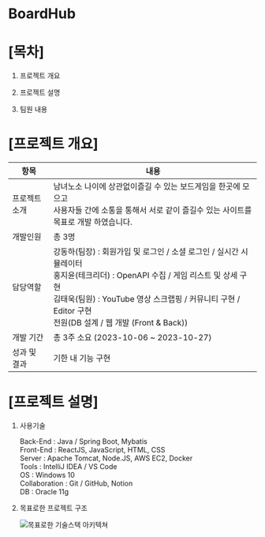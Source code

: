 # BoardHub

# [목차]

  1. 프로젝트 개요

  2. 프로젝트 설명

  3. 팀원 내용

# [프로젝트 개요]

  |항목|내용|
  |-------------|-----|
  |프로젝트 소개|남녀노소 나이에 상관없이즐길 수 있는 보드게임을 한곳에 모으고 <br>사용자들 간에 소통을 통해서 서로 같이 즐길수 있는 사이트를 목표로 개발 하였습니다.|
  |개발인원|총 3명|
  |담당역할|강동하(팀장) : 회원가입 및 로그인 / 소셜 로그인 / 실시간 시뮬레이터<br> 홍지윤(테크리더) : OpenAPI 수집 / 게임 리스트 및 상세 구현<br> 김태욱(팀원) : YouTube 영상 스크랩핑 / 커뮤니티 구현 / Editor 구현<br>전원(DB 설계 / 웹 개발 (Front & Back))
  |개발 기간|총 3주 소요 (2023-10-06 ~ 2023-10-27)
  |성과 및 결과| 기한 내 기능 구현|

# [프로젝트 설명]

  1) 사용기술

       Back-End : Java / Spring Boot, Mybatis<br>
       Front-End : ReactJS, JavaScript, HTML, CSS<br>
       Server : Apache Tomcat, Node.JS, AWS EC2, Docker<br>
       Tools : IntelliJ IDEA / VS Code<br>
       OS : Windows 10<br>
       Collaboration : Git / GitHub, Notion<br>
       DB : Oracle 11g<br>

2) 목표로한 프로젝트 구조

     <img src="./skill.png" alt="목표로한 기술스택 아키텍쳐">
  
